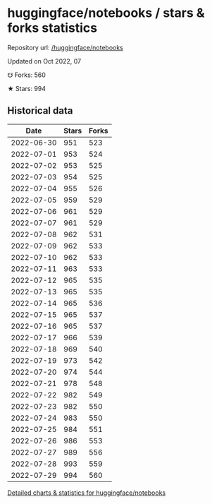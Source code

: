 # huggingface/notebooks / stars & forks statistics

Repository url: [/huggingface/notebooks](https://github.com/huggingface/notebooks)

Updated on Oct 2022, 07

☋ Forks: 560

★ Stars: 994

## Historical data
| Date | Stars | Forks |
|------|-------|-------|
| 2022-06-30 | 951 | 523 | 
| 2022-07-01 | 953 | 524 | 
| 2022-07-02 | 953 | 525 | 
| 2022-07-03 | 954 | 525 | 
| 2022-07-04 | 955 | 526 | 
| 2022-07-05 | 959 | 529 | 
| 2022-07-06 | 961 | 529 | 
| 2022-07-07 | 961 | 529 | 
| 2022-07-08 | 962 | 531 | 
| 2022-07-09 | 962 | 533 | 
| 2022-07-10 | 962 | 533 | 
| 2022-07-11 | 963 | 533 | 
| 2022-07-12 | 965 | 535 | 
| 2022-07-13 | 965 | 535 | 
| 2022-07-14 | 965 | 536 | 
| 2022-07-15 | 965 | 537 | 
| 2022-07-16 | 965 | 537 | 
| 2022-07-17 | 966 | 539 | 
| 2022-07-18 | 969 | 540 | 
| 2022-07-19 | 973 | 542 | 
| 2022-07-20 | 974 | 544 | 
| 2022-07-21 | 978 | 548 | 
| 2022-07-22 | 982 | 549 | 
| 2022-07-23 | 982 | 550 | 
| 2022-07-24 | 983 | 550 | 
| 2022-07-25 | 984 | 551 | 
| 2022-07-26 | 986 | 553 | 
| 2022-07-27 | 989 | 556 | 
| 2022-07-28 | 993 | 559 | 
| 2022-07-29 | 994 | 560 | 


[Detailed charts & statistics for huggingface/notebooks](https://reviewgithub.com/rep/huggingface/notebooks)
